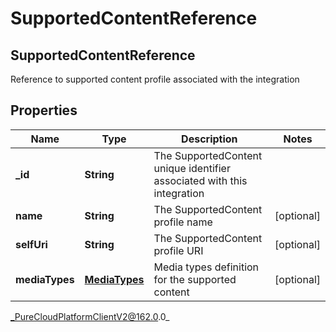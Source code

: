 # SupportedContentReference

## SupportedContentReference
Reference to supported content profile associated with the integration

## Properties

|Name | Type | Description | Notes|
|------------ | ------------- | ------------- | -------------|
| **_id** | **String** | The SupportedContent unique identifier associated with this integration | |
| **name** | **String** | The SupportedContent profile name | [optional] |
| **selfUri** | **String** | The SupportedContent profile URI | [optional] |
| **mediaTypes** | [**MediaTypes**](MediaTypes) | Media types definition for the supported content | [optional] |



_PureCloudPlatformClientV2@162.0.0_
